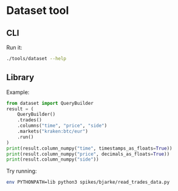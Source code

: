 # Dataset tool

## CLI

Run it:

```bash
./tools/dataset --help
```

## Library

Example:

```python
from dataset import QueryBuilder
result = (
    QueryBuilder()
    .trades()
    .columns("time", "price", "side")
    .markets("kraken:btc/eur")
    .run()
)
print(result.column_numpy("time", timestamps_as_floats=True))
print(result.column_numpy("price", decimals_as_floats=True))
print(result.column_numpy("side"))
```

Try running:

```bash
env PYTHONPATH=lib python3 spikes/bjarke/read_trades_data.py
```
